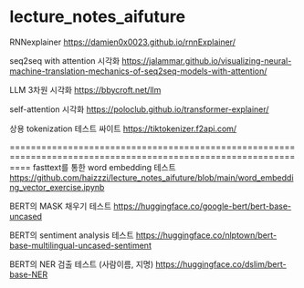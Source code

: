 # lecture_notes_aifuture
RNNexplainer
https://damien0x0023.github.io/rnnExplainer/

seq2seq with attention 시각화
https://jalammar.github.io/visualizing-neural-machine-translation-mechanics-of-seq2seq-models-with-attention/

LLM 3차원 시각화
https://bbycroft.net/llm

self-attention 시각화
https://poloclub.github.io/transformer-explainer/

상용 tokenization 테스트 싸이트 https://tiktokenizer.f2api.com/

================================================================================================================
fasttext를 통한 word embedding 테스트
https://github.com/haizzzi/lecture_notes_aifuture/blob/main/word_embedding_vector_exercise.ipynb


BERT의 MASK 채우기 테스트
https://huggingface.co/google-bert/bert-base-uncased

BERT의 sentiment analysis 테스트
https://huggingface.co/nlptown/bert-base-multilingual-uncased-sentiment

BERT의 NER 검출 테스트 (사람이름, 지명)
https://huggingface.co/dslim/bert-base-NER



